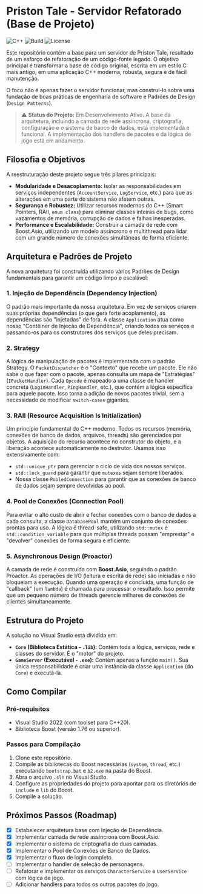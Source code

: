 # Priston Tale - Servidor Refatorado (Base de Projeto)

![C++](https://img.shields.io/badge/C++-20-blue.svg)
![Build](https://img.shields.io/badge/build-passing-brightgreen.svg)
![License](https://img.shields.io/badge/license-GPL--3-blue.svg)

Este repositório contém a base para um servidor de Priston Tale, resultado de um esforço de refatoração de um código-fonte legado. O objetivo principal é transformar a base de código original, escrita em um estilo C mais antigo, em uma aplicação C++ moderna, robusta, segura e de fácil manutenção.

O foco não é apenas fazer o servidor funcionar, mas construí-lo sobre uma fundação de boas práticas de engenharia de software e Padrões de Design (`Design Patterns`).

> ⚠️ **Status do Projeto:** Em Desenvolvimento Ativo.
> A base da arquitetura, incluindo a camada de rede assíncrona, criptografia, configuração e o sistema de banco de dados, está implementada e funcional. A implementação dos handlers de pacotes e da lógica de jogo está em andamento.

## Filosofia e Objetivos

A reestruturação deste projeto segue três pilares principais:

* **Modularidade e Desacoplamento:** Isolar as responsabilidades em serviços independentes (`AccountService`, `LogService`, etc.) para que as alterações em uma parte do sistema não afetem outras.
* **Segurança e Robustez:** Utilizar recursos modernos do C++ (Smart Pointers, RAII, `enum class`) para eliminar classes inteiras de bugs, como vazamentos de memória, corrupção de dados e falhas inesperadas.
* **Performance e Escalabilidade:** Construir a camada de rede com Boost.Asio, utilizando um modelo assíncrono e multithread para lidar com um grande número de conexões simultâneas de forma eficiente.

## Arquitetura e Padrões de Projeto

A nova arquitetura foi construída utilizando vários Padrões de Design fundamentais para garantir um código limpo e escalável:

### 1. Injeção de Dependência (Dependency Injection)
O padrão mais importante da nossa arquitetura. Em vez de serviços criarem suas próprias dependências (o que gera forte acoplamento), as dependências são "injetadas" de fora. A classe `Application` atua como nosso "Contêiner de Injeção de Dependência", criando todos os serviços e passando-os para os construtores dos serviços que deles precisam.

### 2. Strategy
A lógica de manipulação de pacotes é implementada com o padrão Strategy. O `PacketDispatcher` é o "Contexto" que recebe um pacote. Ele não sabe o que fazer com o pacote, apenas consulta um mapa de "Estratégias" (`IPacketHandler`). Cada `Opcode` é mapeado a uma classe de handler concreta (`LoginHandler`, `PingHandler`, etc.), que contém a lógica específica para aquele pacote. Isso torna a adição de novos pacotes trivial, sem a necessidade de modificar `switch-cases` gigantes.

### 3. RAII (Resource Acquisition Is Initialization)
Um princípio fundamental do C++ moderno. Todos os recursos (memória, conexões de banco de dados, arquivos, threads) são gerenciados por objetos. A aquisição do recurso acontece no construtor do objeto, e a liberação acontece automaticamente no destrutor. Usamos isso extensivamente com:
* `std::unique_ptr` para gerenciar o ciclo de vida dos nossos serviços.
* `std::lock_guard` para garantir que `mutexes` sejam sempre liberados.
* Nossa classe `PooledConnection` para garantir que as conexões de banco de dados sejam sempre devolvidas ao pool.

### 4. Pool de Conexões (Connection Pool)
Para evitar o alto custo de abrir e fechar conexões com o banco de dados a cada consulta, a classe `DatabasePool` mantém um conjunto de conexões prontas para uso. A lógica é thread-safe, utilizando `std::mutex` e `std::condition_variable` para que múltiplas threads possam "emprestar" e "devolver" conexões de forma segura e eficiente.

### 5. Asynchronous Design (Proactor)
A camada de rede é construída com **Boost.Asio**, seguindo o padrão Proactor. As operações de I/O (leitura e escrita de rede) são iniciadas e não bloqueiam a execução. Quando uma operação é concluída, uma função de "callback" (um `lambda`) é chamada para processar o resultado. Isso permite que um pequeno número de threads gerencie milhares de conexões de clientes simultaneamente.

## Estrutura do Projeto
A solução no Visual Studio está dividida em:
* **`Core` (Biblioteca Estática - `.lib`):** Contém toda a lógica, serviços, rede e classes do servidor. É o "motor" do projeto.
* **`GameServer` (Executável - `.exe`):** Contém apenas a função `main()`. Sua única responsabilidade é criar uma instância da classe `Application` (do `Core`) e executá-la.

## Como Compilar

### Pré-requisitos
* Visual Studio 2022 (com toolset para C++20).
* Biblioteca Boost (versão 1.76 ou superior).

### Passos para Compilação
1.  Clone este repositório.
2.  Compile as bibliotecas do Boost necessárias (`system`, `thread`, etc.) executando `bootstrap.bat` e `b2.exe` na pasta do Boost.
3.  Abra o arquivo `.sln` no Visual Studio.
4.  Configure as propriedades do projeto para apontar para os diretórios de `include` e `lib` do Boost.
5.  Compile a solução.

## Próximos Passos (Roadmap)
- [x] Estabelecer arquitetura base com Injeção de Dependência.
- [x] Implementar camada de rede assíncrona com Boost.Asio.
- [x] Implementar o sistema de criptografia de duas camadas.
- [x] Implementar o Pool de Conexões de Banco de Dados.
- [x] Implementar o fluxo de login completo.
- [ ] Implementar o handler de seleção de personagens.
- [ ] Refatorar e implementar os serviços `CharacterService` e `UserService` com lógica de jogo.
- [ ] Adicionar handlers para todos os outros pacotes do jogo.
